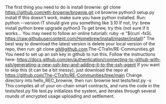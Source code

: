 The first thing you need to do is install brownie:
    git clone https://github.com/eth-brownie/brownie.git
    cd brownie
    python3 setup.py install
If this doesn't work, make sure you have python installed. Run:
    python --version
IT should give you something like 3.10
If not, try:
    brew install python
    brew upgrade python3
To get brew, try this (not sure if it works... You may need to follow an online tutorial):
    ruby -e "$(curl -fsSL https://raw.githubusercontent.com/Homebrew/install/master/install)"
The best way to download the latest version is delete your local version of the repo, then run:
    git clone git@github.com:The-CTra1n/RE-Communities.git
You need to set up an ssh key in github to run this.
Follow the instructions here:
https://docs.github.com/en/authentication/connecting-to-github-with-ssh/generating-a-new-ssh-key-and-adding-it-to-the-ssh-agent
If you want to skip this (it can be a bit messy), just download the repo at
https://github.com/The-CTra1n/RE-Communities/tree/main
Change directory into hello_REC_brownie, then run:
    brownie test tests/test.py -s
This compiles all of your on-chain smart contracts, and runs the code in the tests/test.py file
test.py initializes the system, and iterates through several rounds of encrypted usage uploading and settlement.
